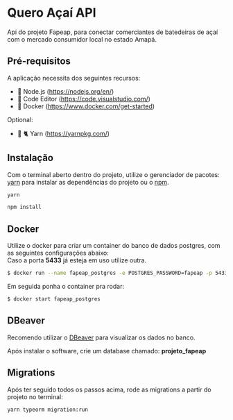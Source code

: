 # Quero Açaí API

Api do projeto Fapeap, para conectar comerciantes de batedeiras de açaí com o mercado consumidor local no estado Amapá.

## Pré-requisitos

A aplicação necessita dos seguintes recursos:

- :dragon_face: Node.js (https://nodejs.org/en/)
- :memo: Code Editor (https://code.visualstudio.com/)
- 🐋 Docker (https://www.docker.com/get-started)

Optional:

- 🧶 :cat2: Yarn (https://yarnpkg.com/)

## Instalação

Com o terminal aberto dentro do projeto, utilize o gerenciador de pacotes: [yarn](https://classic.yarnpkg.com/en/docs/getting-started) para instalar as dependências do projeto ou o [npm](https://www.npmjs.com/get-npm).

```bash
yarn
```

```bash
npm install
```

## Docker

Utilize o docker para criar um container do banco de dados postgres, com as seguintes configurações abaixo:<br>Caso a porta **5433** já esteja em uso utilize outra.

```bash
$ docker run --name fapeap_postgres -e POSTGRES_PASSWORD=fapeap -p 5433:5432 -d postgres
```

Em seguida ponha o container pra rodar:

```bash
$ docker start fapeap_postgres
```

## DBeaver

Recomendo utilizar o [DBeaver](https://dbeaver.com/) para visualizar os dados no banco.

Após instalar o software, crie um database chamado: **projeto_fapeap**

## Migrations

Após ter seguido todos os passos acima, rode as migrations a partir do projeto no terminal:

```bash
yarn typeorm migration:run
```
